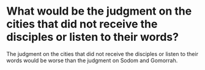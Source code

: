 # What would be the judgment on the cities that did not receive the disciples or listen to their words?

The judgment on the cities that did not receive the disciples or listen to their words would be worse than the judgment on Sodom and Gomorrah.
